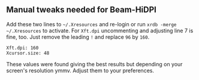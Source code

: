 
## Manual tweaks needed for Beam-HiDPI

Add these two lines to ``~/.Xresources`` and re-login 
or run ``xrdb -merge ~/.Xresources`` to activate. 
For ``Xft.dpi`` uncommenting and adjusting line 7 is fine, too. 
Just remove the leading ``!`` and replace ``96`` by ``160``.

```
Xft.dpi: 160
Xcursor.size: 48
```

These values were found giving the best results but 
depending on your screen's resolution ymmv. Adjust them to your preferences.
